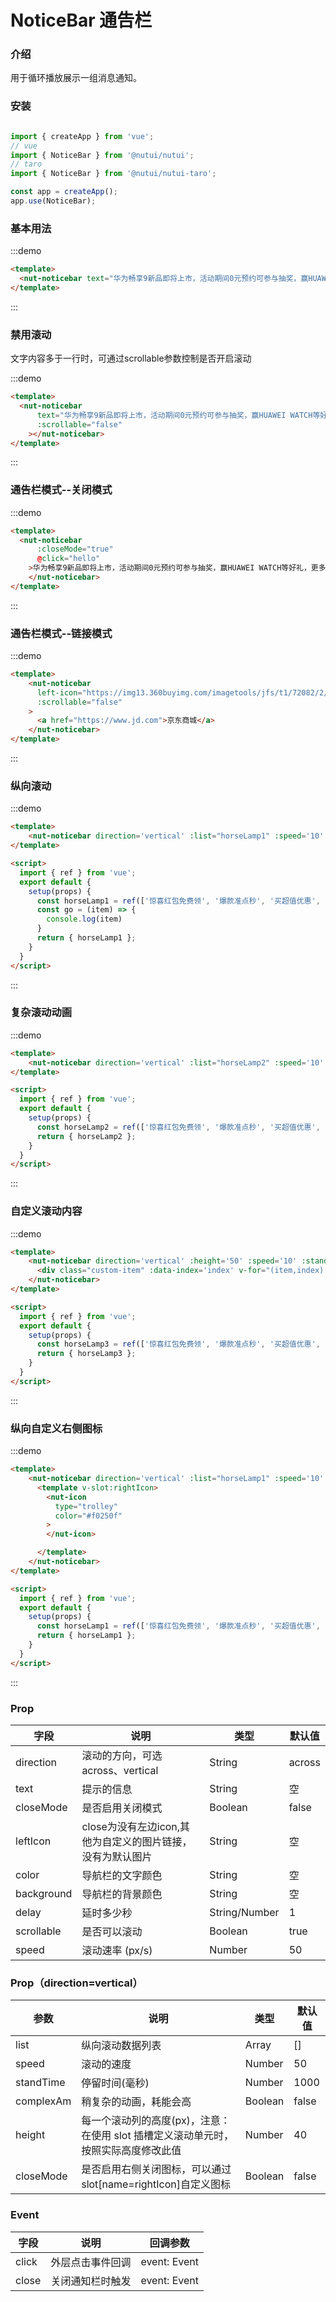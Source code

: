 # NoticeBar 通告栏

### 介绍 


用于循环播放展示一组消息通知。


### 安装

```javascript

import { createApp } from 'vue';
// vue
import { NoticeBar } from '@nutui/nutui';
// taro
import { NoticeBar } from '@nutui/nutui-taro';

const app = createApp();
app.use(NoticeBar);

```


### 基本用法

:::demo

```html
<template>
  <nut-noticebar text="华为畅享9新品即将上市，活动期间0元预约可参与抽奖，赢HUAWEI WATCH等好礼，更多产品信息请持续关注！"></nut-noticebar>
</template>

```
:::
### 禁用滚动
文字内容多于一行时，可通过scrollable参数控制是否开启滚动

:::demo

```html
<template>
  <nut-noticebar
      text="华为畅享9新品即将上市，活动期间0元预约可参与抽奖，赢HUAWEI WATCH等好礼，更多产品信息请持续关注！"
      :scrollable="false"
    ></nut-noticebar>
</template>

```
:::

### 通告栏模式--关闭模式

:::demo

```html
<template>
  <nut-noticebar
      :closeMode="true"
      @click="hello"
    >华为畅享9新品即将上市，活动期间0元预约可参与抽奖，赢HUAWEI WATCH等好礼，更多产品信息请持续关注！
    </nut-noticebar>
</template>

```
:::


### 通告栏模式--链接模式

:::demo
```html
<template>
    <nut-noticebar
      left-icon="https://img13.360buyimg.com/imagetools/jfs/t1/72082/2/3006/1197/5d130c8dE1c71bcd6/e48a3b60804c9775.png"
      :scrollable="false"
    >
      <a href="https://www.jd.com">京东商城</a>
    </nut-noticebar>
</template>
```
:::
### 纵向滚动
:::demo
```html
<template>
    <nut-noticebar direction='vertical' :list="horseLamp1" :speed='10' :standTime='1000'  @click='go' :closeMode="true"></nut-noticebar>
</template>

<script>
  import { ref } from 'vue';
  export default {
    setup(props) {
      const horseLamp1 = ref(['惊喜红包免费领', '爆款准点秒', '买超值优惠', '赢百万京豆']);
      const go = (item) => {
        console.log(item)
      }
      return { horseLamp1 };
    }
  }
</script>
```

:::

### 复杂滚动动画

:::demo
```html
<template>
    <nut-noticebar direction='vertical' :list="horseLamp2" :speed='10' :standTime='2000' :complexAm='true'></nut-noticebar>
</template>

<script>
  import { ref } from 'vue';
  export default {
    setup(props) {
      const horseLamp2 = ref(['惊喜红包免费领', '爆款准点秒', '买超值优惠', '赢百万京豆']);
      return { horseLamp2 };
    }
  }
</script>
```
:::

### 自定义滚动内容

:::demo
```html
<template>
    <nut-noticebar direction='vertical' :height='50' :speed='10' :standTime='1000' :list="[]"  @close='go'>
      <div class="custom-item" :data-index='index' v-for="(item,index) in horseLamp3" :key="index">{{item}}</div>
    </nut-noticebar>
</template>

<script>
  import { ref } from 'vue';
  export default {
    setup(props) {
      const horseLamp3 = ref(['惊喜红包免费领', '爆款准点秒', '买超值优惠', '赢百万京豆']);
      return { horseLamp3 };
    }
  }
</script>
```
:::

### 纵向自定义右侧图标

:::demo
```html
<template>
    <nut-noticebar direction='vertical' :list="horseLamp1" :speed='10' :standTime='1000' >
      <template v-slot:rightIcon>
        <nut-icon 
          type="trolley" 
          color="#f0250f"
        >
        </nut-icon>

      </template>
    </nut-noticebar>
</template>

<script>
  import { ref } from 'vue';
  export default {
    setup(props) {
      const horseLamp1 = ref(['惊喜红包免费领', '爆款准点秒', '买超值优惠', '赢百万京豆']);
      return { horseLamp1 };
    }
  }
</script>
```
:::


### Prop

| 字段       | 说明                                                       | 类型          | 默认值 |
| ---------- | ---------------------------------------------------------- | ------------- | ------ |
| direction       | 滚动的方向，可选 across、vertical                         | String        | across     |
| text       | 提示的信息                                                 | String        | 空     |
| closeMode  | 是否启用关闭模式                                           | Boolean       | false  |
| leftIcon   | close为没有左边icon,其他为自定义的图片链接，没有为默认图片 | String        | 空     |
| color      | 导航栏的文字颜色                                           | String        | 空     |
| background | 导航栏的背景颜色                                           | String        | 空     |
| delay      | 延时多少秒                                                 | String/Number | 1      |
| scrollable | 是否可以滚动                                               | Boolean       | true   |
| speed      | 滚动速率 (px/s)                                            | Number        | 50     |

### Prop（direction=vertical）

| 参数         | 说明                             | 类型   | 默认值           |
|--------------|----------------------------------|--------|------------------|
| list         | 纵向滚动数据列表               | Array | []               |
| speed        | 滚动的速度                         | Number | 50               |
| standTime         | 停留时间(毫秒) | Number | 1000                |
| complexAm | 稍复杂的动画，耗能会高     | Boolean | false |
| height          | 每一个滚动列的高度(px)，注意：在使用 slot 插槽定义滚动单元时，按照实际高度修改此值                 | Number | 40              |
| closeMode  | 是否启用右侧关闭图标，可以通过slot[name=rightIcon]自定义图标                                   | Boolean       | false  |

### Event

| 字段  | 说明             | 回调参数     |
| ----- | ---------------- | ------------ |
| click | 外层点击事件回调 | event: Event |
| close | 关闭通知栏时触发 | event: Event |